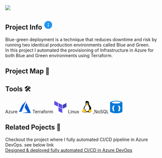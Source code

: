 <img src="https://raw.githubusercontent.com/Sufi-Dev/Blue-Green-Deployment/main/BlueGreen.png" >

## Project Info <img src="https://raw.githubusercontent.com/Sufi-Dev/Sufi-Dev/main/icons/info.gif" width="30" height="30">

Blue-green deployment is a technique that reduces downtime and risk by running two identical production environments called Blue and Green.<br>
In this project I automated the provisioning of Infrastructure in Azure for both Blue and Green environments using Terraform.<br>

## Project Map 🗾

## Tools 🛠
Azure <a href="https://azure.microsoft.com/en-in/" target="_blank" rel="noreferrer"> <img src="https://raw.githubusercontent.com/Sufi-Dev/Sufi-Dev/main/icons/azure.svg" alt="azure" width="40" height="40"/></a>
Terraform <a href="https://azure.microsoft.com/en-in/" target="_blank" rel="noreferrer"> <img src="https://raw.githubusercontent.com/Sufi-Dev/Sufi-Dev/main/icons/terraform.svg" alt="azure" width="40" height="40"/></a>
Linux <a href="https://www.linux.org/" target="_blank" rel="noreferrer"> <img src="https://raw.githubusercontent.com/Sufi-Dev/Sufi-Dev/main/icons/linux.svg" alt="linux" width="40" height="40"/> </a>
NoSQL <a href="https://azure.microsoft.com/en-in/" target="_blank" rel="noreferrer"> <img src="https://raw.githubusercontent.com/Sufi-Dev/Sufi-Dev/main/icons/nosql.svg" alt="azure" width="40" height="40"/> </a>

## Related Pojects 🔗
Checkout the project where I fully automated CI/CD pipeline in Azure DevOps. see below link<br>
[Designed & deployed fully automated CI/CD in Azure DevOps](https://github.com/Sufi-Dev/weatherapi)
